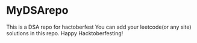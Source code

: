 # MyDSArepo
This is a DSA repo for hactoberfest
You can add your leetcode(or any site) solutions in this repo. Happy Hacktoberfesting!
